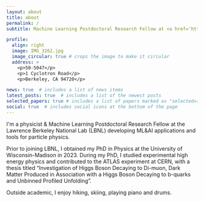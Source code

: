 ```yaml
---
layout: about
title: about
permalink: /
subtitle: Machine Learning Postdoctoral Research Fellow at <a href='https://www.lbl.gov'>Lawrence Berkeley National Lab</a>.

profile:
  align: right
  image: IMG_3262.jpg
  image_circular: true # crops the image to make it circular
  address: >
    <p>50-5047</p>
    <p>1 Cyclotron Road</p>
    <p>Berkeley, CA 94720</p>

news: true  # includes a list of news items
latest_posts: true  # includes a list of the newest posts
selected_papers: true # includes a list of papers marked as "selected={true}"
social: true  # includes social icons at the bottom of the page
---
```


I'm a physicist & Machine Learning Postdoctoral Research Fellow at the Lawrence Berkeley National Lab (LBNL) developing ML&AI applications and tools for particle physics.

Prior to joining LBNL, I obtained my PhD in Physics at the University of Wisconsin-Madison in 2023. During my PhD, I studied experimental high energy physics and contributed to the ATLAS experiment at CERN, with a thesis titled “Investigation of Higgs Boson Decaying to Di-muon, Dark Matter Produced in Association with a Higgs Boson Decaying to b-quarks and Unbinned Profiled Unfolding”.

Outside academic, I enjoy hiking, skiing, playing piano and drums.
